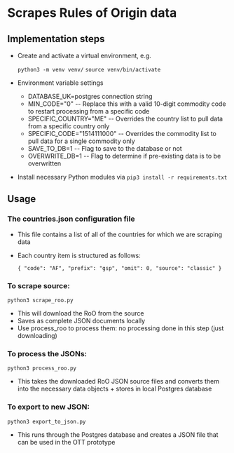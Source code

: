 # Scrapes Rules of Origin data

## Implementation steps

- Create and activate a virtual environment, e.g.

  `python3 -m venv venv/`
  `source venv/bin/activate`

- Environment variable settings

  - DATABASE_UK=postgres connection string
  - MIN_CODE="0" -- Replace this with a valid 10-digit commodity code to restart processing from a specific code
  - SPECIFIC_COUNTRY="ME" -- Overrides the country list to pull data from a specific country only
  - SPECIFIC_CODE="1514111000" -- Overrides the commodity list to pull data for a single commodity only
  - SAVE_TO_DB=1 -- Flag to save to the database or not
  - OVERWRITE_DB=1 -- Flag to determine if pre-existing data is to be overwritten

- Install necessary Python modules via `pip3 install -r requirements.txt`

## Usage

### The countries.json configuration file

- This file contains a list of all of the countries for which we are scraping data
- Each country item is structured as follows:

  `{
      "code": "AF",
      "prefix": "gsp",
      "omit": 0,
      "source": "classic"
  }`

### To scrape source:

  `python3 scrape_roo.py`

- This will download the RoO from the source
- Saves as complete JSON documents locally
- Use process_roo to process them: no processing done in this step (just downloading)

### To process the JSONs:

  `python3 process_roo.py`

- This takes the downloaded RoO JSON source files and converts them into the necessary data objects + stores in local Postgres database

### To export to new JSON:

  `python3 export_to_json.py`

- This runs through the Postgres database and creates a JSON file that can be used in the OTT prototype